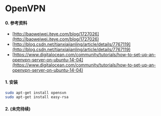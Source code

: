# OpenVPN

#### 0. 参考资料

* [http://baoweiwei.iteye.com/blog/1727026](http://baoweiwei.iteye.com/blog/1727026)
* [http://blog.csdn.net/tianxiajianling/article/details/7767119](http://blog.csdn.net/tianxiajianling/article/details/7767119)
* [https://www.digitalocean.com/community/tutorials/how-to-set-up-an-openvpn-server-on-ubuntu-14-04](https://www.digitalocean.com/community/tutorials/how-to-set-up-an-openvpn-server-on-ubuntu-14-04)

#### 1. 安装

```bash
sudo apt-get install opensvn
sudo apt-get install easy-rsa
```

#### 2. (未完待续)
